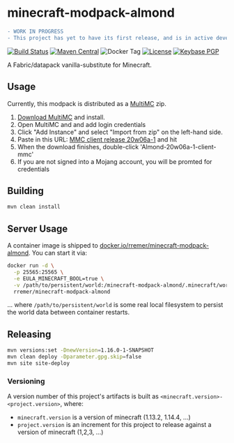 # minecraft-modpack-almond

```diff
- WORK IN PROGRESS
- This project has yet to have its first release, and is in active development
```

[![Build Status](https://img.shields.io/travis/rremer/minecraft-modpack-almond)](https://travis-ci.org/rremer/minecraft-modpack-almond)
[![Maven Central](https://img.shields.io/nexus/r/com.github.rremer/minecraft-modpack-almond?server=https%3A%2F%2Foss.sonatype.org)](https://search.maven.org/artifact/com.github.rremer/minecraft-modpack-almond/20w06a-1/jar)
![Docker Tag](https://img.shields.io/docker/v/rremer/minecraft-modpack-almond/20w06a-1?label=docker.io)
[![License](https://img.shields.io/github/license/rremer/minecraft-modpack-almond)](https://opensource.org/licenses/MIT)
[![Keybase PGP](https://img.shields.io/keybase/pgp/rremer)](https://keybase.io/rremer/pgp_keys.asc)

A Fabric/datapack vanilla-substitute for Minecraft.

## Usage

Currently, this modpack is distributed as a [MultiMC] zip.

1. [Download MultiMC] and install.
2. Open MultiMC and and add login credentials
3. Click "Add Instance" and select "Import from zip" on the left-hand side.
4. Paste in this URL: [MMC client release 20w06a-1] and hit <Enter> 
5. When the download finishes, double-click 'Almond-20w06a-1-client-mmc'
6. If you are not signed into a Mojang account, you will be promted for credentials


## Building

```sh
mvn clean install
```

## Server Usage

A container image is shipped to [docker.io/rremer/minecraft-modpack-almond]. You can start it via:
```sh
docker run -d \
  -p 25565:25565 \
  -e EULA_MINECRAFT_BOOL=true \
  -v /path/to/persistent/world:/minecraft-modpack-almond/.minecraft/world \
  rremer/minecraft-modpack-almond
```
... where ```/path/to/persistent/world``` is some real local filesystem to persist the world data between container restarts.


## Releasing

```sh
mvn versions:set -DnewVersion=1.16.0-1-SNAPSHOT
mvn clean deploy -Dparameter.gpg.skip=false
mvn site site-deploy
```

### Versioning

A version number of this project's artifacts is built as ```<minecraft.version>-<project.version>```, where:
* ```minecraft.version``` is a version of minecraft (1.13.2, 1.14.4, ...)
* ```project.version``` is an increment for this project to release against a version of minecraft (1,2,3, ...)

[MultiMC]:https://multimc.org/
[Download MultiMC]:https://multimc.org/#Download
[MMC client release 20w06a-1]:https://storage.googleapis.com/minecraft-modpack-almond/1.15.2/Almond-1.15.2-client-mmc.zip
[docker.io/rremer/minecraft-modpack-almond]:https://hub.docker.com/r/rremer/minecraft-modpack-almond/tags

